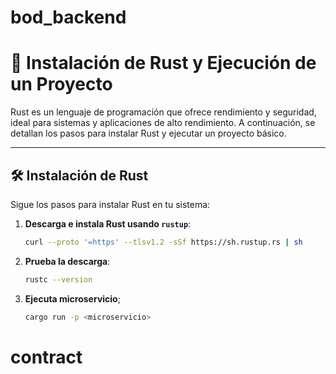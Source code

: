 # bod_backend

# 🚀 **Instalación de Rust y Ejecución de un Proyecto**

Rust es un lenguaje de programación que ofrece rendimiento y seguridad, ideal para sistemas y aplicaciones de alto rendimiento. A continuación, se detallan los pasos para instalar Rust y ejecutar un proyecto básico.

---

## 🛠 **Instalación de Rust**

Sigue los pasos para instalar Rust en tu sistema:

1. **Descarga e instala Rust usando `rustup`**:

   ```bash
   curl --proto '=https' --tlsv1.2 -sSf https://sh.rustup.rs | sh


2. **Prueba la descarga**: 
    ```bash
    rustc --version
3. **Ejecuta microservicio**;
    ```bash
    cargo run -p <microservicio>
# contract
